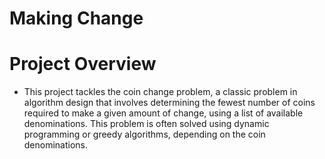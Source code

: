 # Making Change
# Project Overview
- This project tackles the coin change problem, a classic problem in algorithm design that involves determining the fewest number of coins required to make a given amount of change, using a list of available denominations. This problem is often solved using dynamic programming or greedy algorithms, depending on the coin denominations.

